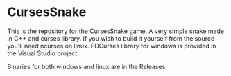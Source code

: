 # CursesSnake

This is the repository for the CursesSnake game. A very simple snake made in C++ and curses library. If you wish to build it yourself from the source you'll need ncurses on linux. PDCurses library for windows is provided in the Visual Studio project.

Binaries for both windows and linux are in the Releases.
